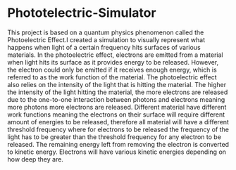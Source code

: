 # Phototelectric-Simulator

This project is based on a quantum physics phenomenon called the Photoelectric Effect.I created a simulation to visually represent what happens when light of a certain frequency hits surfaces of various materials. In the photoelectric effect, electrons are emitted from a material when light hits its surface as it provides energy to be released. However, the electron could only be emitted if it receives enough energy, which is referred to as the work function of the material. The photoelectric effect also relies on the intensity of the light that is hitting the material. The higher the intensity of the light hitting the material, the more electrons are released due to the one-to-one interaction between photons and electrons meaning more photons more electrons are released. Different material have different work functions meaning the electrons on their surface will require different amount of energies to be released, therefore all material will have a different threshold frequency where for electrons to be released the frequency of the light has to be greater than the threshold frequency for any electron to be released. The remaining energy left from removing the electron is converted to kinetic energy. Electrons will have various kinetic energies depending on how deep they are.
